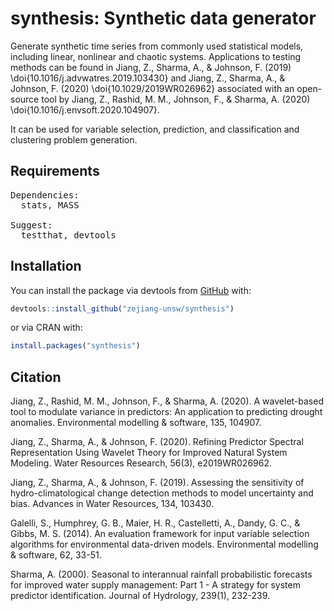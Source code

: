 # synthesis: Synthetic data generator

Generate synthetic time series from commonly used statistical models, including linear, nonlinear and chaotic systems. Applications to testing methods can be found in Jiang, Z., Sharma, A., & Johnson, F. (2019) \doi{10.1016/j.advwatres.2019.103430} and Jiang, Z., Sharma, A., & Johnson, F. (2020) \doi{10.1029/2019WR026962} associated with an open-source tool by Jiang, Z., Rashid, M. M., Johnson, F., & Sharma, A. (2020) \doi{10.1016/j.envsoft.2020.104907}.

It can be used for variable selection, prediction, and classification and clustering problem generation. 

## Requirements
<pre>
Dependencies:
  stats, MASS

Suggest:
  testthat, devtools
</pre>

## Installation

You can install the package via devtools from [GitHub](https://github.com/) with:

``` r
devtools::install_github("zejiang-unsw/synthesis")
```

or via CRAN with: 

``` r
install.packages("synthesis")
```

## Citation

Jiang, Z., Rashid, M. M., Johnson, F., & Sharma, A. (2020). A wavelet-based tool to modulate variance in predictors: An application to predicting drought anomalies. Environmental modelling & software, 135, 104907.

Jiang, Z., Sharma, A., & Johnson, F. (2020). Refining Predictor Spectral Representation Using Wavelet Theory for Improved Natural System Modeling. Water Resources Research, 56(3), e2019WR026962.

Jiang, Z., Sharma, A., & Johnson, F. (2019). Assessing the sensitivity of hydro-climatological change detection methods to model uncertainty and bias. Advances in Water Resources, 134, 103430.

Galelli, S., Humphrey, G. B., Maier, H. R., Castelletti, A., Dandy, G. C., & Gibbs, M. S. (2014). An evaluation framework for input variable selection algorithms for environmental data-driven models. Environmental modelling & software, 62, 33-51.

Sharma, A. (2000). Seasonal to interannual rainfall probabilistic forecasts for improved water supply management: Part 1 - A strategy for system predictor identification. Journal of Hydrology, 239(1), 232-239. 

